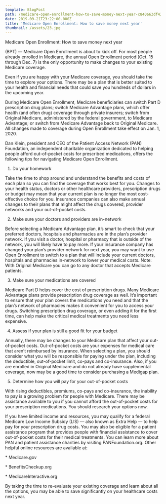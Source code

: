 ```yaml
---
template: BlogPost
path: /medicare-open-enrollment-how-to-save-money-next-year-c840663df432
date: 2019-09-21T23:22:00.000Z
title: 'Medicare Open Enrollment: How to save money next year'
thumbnail: /assets/23.jpg
---
```

<!--StartFragment-->

Medicare Open Enrollment: How to save money next year

(BPT) — Medicare Open Enrollment is about to kick off. For most people already enrolled in Medicare, the annual Open Enrollment period (Oct. 15 through Dec. 7) is the only opportunity to make changes to your existing Medicare coverage.

Even if you are happy with your Medicare coverage, you should take the time to explore your options. There may be a plan that is better suited to your health and financial needs that could save you hundreds of dollars in the upcoming year.

During Medicare Open Enrollment, Medicare beneficiaries can switch Part D prescription drug plans; switch Medicare Advantage plans, which offer health (and often drug) coverage through private insurers; switch from Original Medicare, administered by the federal government, to Medicare Advantage; or switch from Medicare Advantage back to Original Medicare. All changes made to coverage during Open Enrollment take effect on Jan. 1, 2020.

Dan Klein, president and CEO of the Patient Access Network (PAN) Foundation, an independent charitable organization dedicated to helping people afford out-of-pocket costs for prescribed medications, offers the following tips for navigating Medicare Open Enrollment.

1. Do your homework

Take the time to shop around and understand the benefits and costs of each plan so you can find the coverage that works best for you. Changes to your health status, doctors or other healthcare providers, prescription drugs or budget may mean that your current plan is no longer the most cost-effective choice for you. Insurance companies can also make annual changes to their plans that might affect the drugs covered, provider networks and your out-of-pocket costs.

2. Make sure your doctors and providers are in-network

Before selecting a Medicare Advantage plan, it’s smart to check that your preferred doctors, hospitals and pharmacies are in the plan’s provider network. If you visit a doctor, hospital or pharmacy that is outside of the network, you will likely have to pay more. If your insurance company has changed your plan’s provider network for next year, you may want to use Open Enrollment to switch to a plan that will include your current doctors, hospitals and pharmacies in-network to lower your medical costs. Note: With Original Medicare you can go to any doctor that accepts Medicare patients.

3. Make sure your medications are covered

Medicare Part D helps cover the cost of prescription drugs. Many Medicare Advantage plans provide prescription drug coverage as well. It’s important to ensure that your plan covers the medications you need and that the plan’s network of pharmacies makes it convenient for you to access your drugs. Switching prescription drug coverage, or even adding it for the first time, can help make the critical medical treatments you need less expensive.

4. Assess if your plan is still a good fit for your budget

Annually, there may be changes to your Medicare plan that affect your out-of-pocket costs. Out-of-pocket costs are your expenses for medical care that aren’t reimbursed by insurance. When selecting a plan, you should consider what you will be responsible for paying under the plan, including the deductible, out-of-pocket limit, co-pays and co-insurance. Also, if you are enrolled in Original Medicare and do not already have supplemental coverage, now may be a good time to consider purchasing a Medigap plan.

5. Determine how you will pay for your out-of-pocket costs

With rising deductibles, premiums, co-pays and co-insurance, the inability to pay is a growing problem for people with Medicare. There may be assistance available to you if you cannot afford the out-of-pocket costs for your prescription medications. You should research your options now.

If you have limited income and resources, you may qualify for a federal Medicare Low Income Subsidy (LIS) — also known as Extra Help — to help pay for your prescription drug costs. You may also be eligible for a patient assistance program that provides people with financial assistance to cover out-of-pocket costs for their medical treatments. You can learn more about PAN and patient assistance charities by visiting PANFoundation.org. Other helpful online resources are available at:

\* Medicare.gov

\* BenefitsCheckup.org

\* MedicareInteractive.org

By taking the time to re-evaluate your existing coverage and learn about all the options, you may be able to save significantly on your healthcare costs next year.

<!--EndFragment-->
